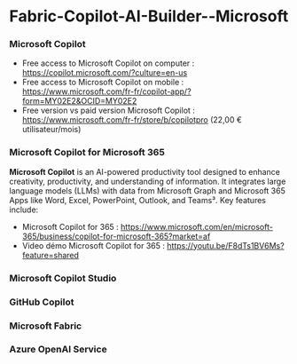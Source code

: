 # Fabric-Copilot-AI-Builder--Microsoft

### Microsoft Copilot 
- Free access to Microsoft Copilot on computer : https://copilot.microsoft.com/?culture=en-us
- Free access to Microsoft Copilot on mobile : https://www.microsoft.com/fr-fr/copilot-app/?form=MY02E2&OCID=MY02E2
- Free version vs paid version Microsoft Copilot : https://www.microsoft.com/fr-fr/store/b/copilotpro (22,00 € utilisateur/mois) 

### Microsoft Copilot for Microsoft 365
**Microsoft Copilot** is an AI-powered productivity tool designed to enhance creativity, productivity, and understanding of information. It integrates large language models (LLMs) with data from Microsoft Graph and Microsoft 365 Apps like Word, Excel, PowerPoint, Outlook, and Teams³. Key features include:
- Microsoft Copilot for 365 :  https://www.microsoft.com/en/microsoft-365/business/copilot-for-microsoft-365?market=af
- Video démo Microsoft Copilot for 365 :  https://youtu.be/F8dTs1BV6Ms?feature=shared

  



### Microsoft Copilot Studio 

### GitHub Copilot 

### Microsoft Fabric 

### Azure OpenAI Service

